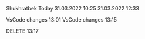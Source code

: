 Shukhratbek Today
31.03.2022 10:25
31.03.2022 12:33

VsCode changes 13:01
VsCode changes 13:15    

DELETE 13:17
<!-- @Mevrik-UZB update your source code -->
